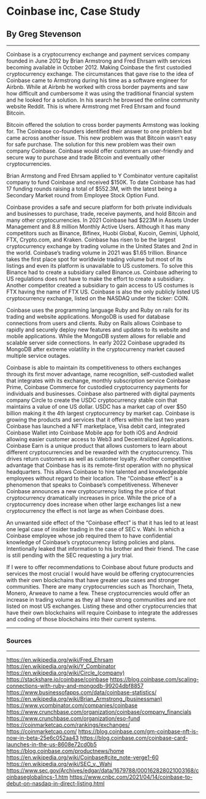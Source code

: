 # Coinbase inc, Case Study
## By Greg Stevenson
___
Coinbase is a cryptocurrency exchange and payment services company founded in June 2012 by
Brian Armstrong and Fred Ehrsam with services becoming available in October 2012. 
Making Coinbase the first custodied cryptocurrency exchange. 
The circumstances that gave rise to the idea of Coinbase came to Armstrong during his time as a software engineer for Airbnb. 
While at Airbnb he worked with cross border payments and saw how difficult and cumbersome it was using the traditional financial system and he looked for a solution. 
In his search he browsed the online community website Reddit.
This is where Armstrong met Fred Ehrsam and found Bitcoin. 

Bitcoin offered the solution to cross border payments Armstong was looking for. 
The Coinbase co-founders identified their answer to one problem but came across another issue. 
This new problem was that Bitcoin wasn't easy for safe purchase. 
The solution for this new problem was their own company Coinbase. 
Coinbase would offer customers an user-friendly and secure way to purchase and trade Bitcoin and eventually other cryptocurrencies.

Brian Armstong and Fred Ehrsam applied to Y Combinator venture capitalist company to fund Coinbase and received $150K.
To date Coinbase has had 17 funding rounds raising a total of $552.3M, with the latest being a Secondary Market round from Employee Stock Option Fund.

Coinbase provides a safe and secure platform for both private individuals and businesses to purchase, trade, receive payments, and hold Bitcoin and many other cryptocurrencies.
In 2021 Coinbase had $223M in Assets Under Management and 8.8 million Monthly Active Users. 
Although it has many competitors such as Binance, Bifinex, Huobi Global, Kucoin, Gemini, Uphold, FTX, Crypto.com, and Kraken. 
Coinbase has risen to be the largest cryptocurrency exchange by trading volume in the United States and 2nd in the world. 
Coinbase’s trading volume in 2021 was $1.65 trillion. Binance takes the first place spot for worldwide trading volume but most of its listings and even its platform is unavailable to US customers. 
To solve this Binance had to create a subsidiary called Binance.us. 
Coinbase adhering to US regulations does not have to make the effort to create a subsidiary. 
Another competitor created a subsidiary to gain access to US costumes is FTX having the name of FTX US. 
Coinbase is also the only publicly listed US cryptocurrency exchange, listed on the NASDAQ under the ticker: COIN.

Coinbase uses the programming language Ruby and Ruby on rails for its trading and website applications. 
MongoDB is used for database connections from users and clients.
Ruby on Rails allows Coinbase to rapidly and securely deploy new features and updates to its website and mobile applications.
While the MongoDB system allows for reliable and scalable server side connections. 
In early 2022 Coinbase upgraded its MongoDB after extreme volatility in the cryptocurrency market caused multiple service outages.

Coinbase is able to maintain its competitiveness to others exchanges through its first mover advantage, name recognition, self-custodied wallet that integrates with its exchange, monthly subscription service Coinbase Prime, Coinbase Commerce for custodied cryptocurrency payments for individuals and businesses. 
Coinbase also partnered with digital payments company Circle to create the USDC cryptocurrency stable coin that maintains a value of one US dollar.
USDC has a market cap of over $50 billion making it the 4th largest cryptocurrency by market cap. 
Coinbase is growing the products and services that it offers within the last two years Coinbase has launched a NFT marketplace, Visa debit card, integrated Coinbase Wallet into Coinbase Mobile app for both iOS and Android allowing easier customer access to Web3 and Decentralized Applications. 
Coinbase Earn is a unique product that allows customers to learn about different cryptocurrencies and be rewarded with the cryptocurrency. 
This drives return customers as well as customer loyalty. Another competitive advantage that Coinbase has is its remote-first operation with no physical headquarters. 
This allows Coinbase to hire talented and knowledgeable employees without regard to their location.
The “Coinbase effect” is a phenomenon that speaks to Coinbase’s competitiveness. 
Whenever Coinbase announces a new cryptocurrency listing the price of that cryptocurrency dramatically increases in price.
While the price of a cryptocurrency does increase when other large exchanges list a new cryptocurrency the effect is not large as when Coinbase does. 

An unwanted side effect of the “Coinbase effect” is that it has led to at least one legal case of insider trading in the case of SEC v. Wahi.
In which a Coinbase employee whose job required them to have confidential knowledge of Coinbase’s cryptocurrency listing policies and plans.
Intentionally leaked that information to his brother and their friend. 
The case is still pending with the SEC requesting a jury trial.

If I were to offer recommendations to Coinbase about future products and services the most crucial I would have would be offering cryptocurrencies with their own blockchains that have greater use cases and stronger communities.
There are many cryptocurrencies such as Thorchain, Theta, Monero, Arweave to name a few. 
These cryptocurrencies would offer an increase in trading volume as they all have strong communities and are not listed on most US exchanges.
Listing these and other cryptocurrencies that have their own blockchains will require Coinbase to integrate the addresses and coding of those blockchains into their current systems.


___
### Sources
___
https://en.wikipedia.org/wiki/Fred_Ehrsam 
https://en.wikipedia.org/wiki/Y_Combinator
https://en.wikipedia.org/wiki/Circle_(company)
https://stackshare.io/coinbase/coinbase
https://blog.coinbase.com/scaling-connections-with-ruby-and-mongodb-99204dbf8857
https://www.businessofapps.com/data/coinbase-statistics/
https://en.wikipedia.org/wiki/Brian_Armstrong_(businessman)
https://www.ycombinator.com/companies/coinbase
https://www.crunchbase.com/organization/coinbase/company_financials
https://www.crunchbase.com/organization/eso-fund
https://coinmarketcap.com/rankings/exchanges/
https://coinmarketcap.com/
https://blog.coinbase.com/gm-coinbase-nft-is-now-in-beta-25e6c052aa43
https://blog.coinbase.com/coinbase-card-launches-in-the-us-8608e72cd0b5
https://blog.coinbase.com/productnews/home
https://en.wikipedia.org/wiki/Coinbase#cite_note-verge1-60
https://en.wikipedia.org/wiki/SEC_v._Wahi
https://www.sec.gov/Archives/edgar/data/1679788/000162828021003168/coinbaseglobalincs-1.htm
https://www.cnbc.com/2021/04/14/coinbase-to-debut-on-nasdaq-in-direct-listing.html
___